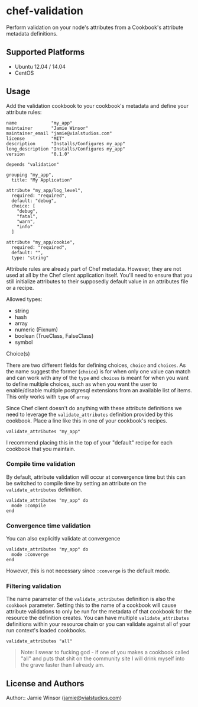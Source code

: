 # chef-validation

Perform validation on your node's attributes from a Cookbook's attribute metadata definitions.

## Supported Platforms

* Ubuntu 12.04 / 14.04
* CentOS

## Usage

Add the validation cookbook to your cookbook's metadata and define your attribute rules:

```
name             "my_app"
maintainer       "Jamie Winsor"
maintainer_email "jamie@vialstudios.com"
license          "MIT"
description      "Installs/Configures my_app"
long_description "Installs/Configures my_app"
version          "0.1.0"

depends "validation"

grouping "my_app",
  title: "My Application"

attribute "my_app/log_level",
  required: "required",
  default: "debug",
  choice: [
    "debug",
    "fatal",
    "warn",
    "info"
  ]

attribute "my_app/cookie",
  required: "required",
  default: "",
  type: "string"
```

Attribute rules are already part of Chef metadata. However, they are not used at all by the Chef client application itself. You'll need to ensure that you still initialize attributes to their supposedly default value in an attributes file or a recipe.

Allowed types:
 * string
 * hash
 * array
 * numeric (Fixnum)
 * boolean (TrueClass, FalseClass)
 * symbol

Choice(s)

There are two different fields for defining choices, `choice` and `choices`. As the name suggest
the former (`choice`) is for when only one value can match and can work with any of the `type` and
`choices` is meant for when you want to define multiple choices, such as when you want the user to
enable/disable multiple postgresql extensions from an available list of items. This only works with `type` of `array`



Since Chef client doesn't do anything with these attribute definitions we need to leverage the `validate_attributes` definition provided by this cookbook. Place a line like this in one of your cookbook's recipes.

```
validate_attributes "my_app"
```

I recommend placing this in the top of your "default" recipe for each cookbook that you maintain.

### Compile time validation

By default, attribute validation will occur at convergence time but this can be switched to compile time by setting an attribute on the `validate_attributes` definition.

```
validate_attributes "my_app" do
  mode :compile
end
```

### Convergence time validation

You can also explicitly validate at convergence

```
validate_attributes "my_app" do
  mode :converge
end
```

However, this is not necessary since `:converge` is the default mode.

### Filtering validation

The name parameter of the `validate_attributes` definition is also the `cookbook` parameter. Setting this to the name of a cookbook will cause attribute validations to only be run for the metadata of that cookbook for the resource the definition creates. You can have multiple `validate_attributes` definitions within your resource chain or you can validate against all of your run context's loaded cookbooks.

```
validate_attributes "all"
```

> Note: I swear to fucking god - if one of you makes a cookbook called "all" and puts that shit on the community site I will drink myself into the grave faster than I already am.

## License and Authors

Author:: Jamie Winsor (<jamie@vialstudios.com>)
